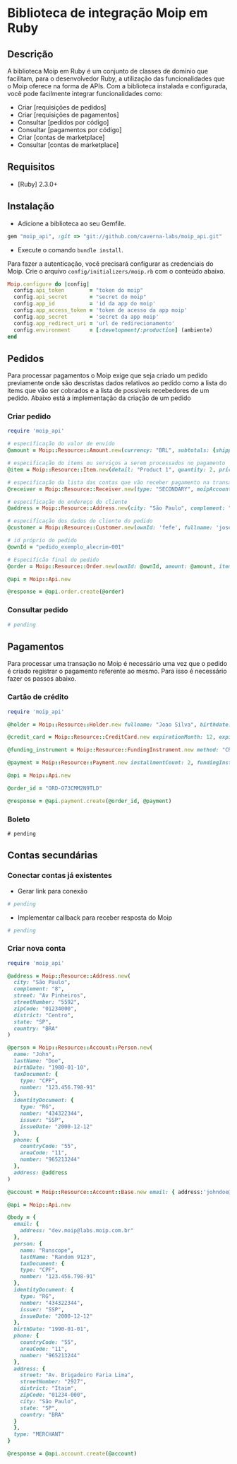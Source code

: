 # Biblioteca de integração Moip em Ruby

## Descrição

A biblioteca Moip em Ruby é um conjunto de classes de domínio que facilitam, para o desenvolvedor Ruby, a utilização das funcionalidades que o Moip oferece na forma de APIs. Com a biblioteca instalada e configurada, você pode facilmente integrar funcionalidades como:

 - Criar [requisições de pedidos]
 - Criar [requisições de pagamentos] 
 - Consultar [pedidos por código] 
 - Consultar [pagamentos por código] 
 - Criar [contas de marketplace]
 - Consultar [contas de marketplace]
 
## Requisitos
 - [Ruby] 2.3.0+
 
## Instalação
- Adicione a biblioteca ao seu Gemfile.

```ruby
gem "moip_api", :git => "git://github.com/caverna-labs/moip_api.git"
```

 - Execute o comando `bundle install`.

Para fazer a autenticação, você precisará configurar as credenciais do Moip. Crie o arquivo `config/initializers/moip.rb` com o conteúdo abaixo.

```ruby
Moip.configure do |config|
  config.api_token        = "token do moip"
  config.api_secret       = "secret do moip"
  config.app_id           = 'id da app do moip'
  config.app_access_token = 'token de acesso da app moip'
  config.app_secret       = 'secret da app moip'
  config.app_redirect_uri = 'url de redirecionamento'
  config.environment      = [:development/:production] (ambiente)
end
```

## Pedidos
Para processar pagamentos o Moip exige que seja criado um pedido previamente onde são descristas dados relativos ao pedido como a lista do items que vão ser cobrados e a lista de possiveis recebedores de um pedido. Abaixo está a implementação da criação de um pedido

### Criar pedido

```ruby
require 'moip_api'

# especificação do valor de envido
@amount = Moip::Resource::Amount.new(currency: "BRL", subtotals: {shipping: 50})

# especificação do items ou serviços a serem processados no pagamento
@item = Moip::Resource::Item.new(detail: "Product 1", quantity: 2, price: 2000, product: "Description of a product...")

# especificação da lista das contas que vão receber pagamento na transação
@receiver = Moip::Resource::Receiver.new(type: "SECONDARY", moipAccount: {}, amount: {})

# especificação do endereço do cliente 
@address = Moip::Resource::Address.new(city: "São Paulo", complement: "8", street: "Avenida Faria Lima", streetNumber: "2927", zipCode: "0123400000", state: "SP", type: "SHIPPING", country: "BRA")

# especificação dos dados do cliente do pedido
@customer = Moip::Resource::Customer.new(ownId: 'fefe', fullname: 'jose atonio', email: 'teste@teste.com', taxDocument: {type: 'CPF', number: '037.852.496-83'}, phone: {countryCode: '55', areaCode: '86', number: '99999-9999'}, shippingAddress: @address)

# id próprio do pedido
@ownId = "pedido_exemplo_alecrim-001"

# Especificão final do pedido
@order = Moip::Resource::Order.new(ownId: @ownId, amount: @amount, items: [@item], customer: @customer)

@api = Moip::Api.new

@response = @api.order.create(@order)

```

### Consultar pedido
```ruby
# pending

```

## Pagamentos
Para processar uma transação no Moip é necessário uma vez que o pedido é criado registrar o pagamento referente ao mesmo. Para isso é necessário fazer os passos abaixo.

### Cartão de crédito
```ruby
require 'moip_api'

@holder = Moip::Resource::Holder.new fullname: "Joao Silva", birthdate: "1988-12-30", taxDocument: { type: "CPF", number: "12345679891"}, phone: {}

@credit_card = Moip::Resource::CreditCard.new expirationMonth: 12, expirationYear: 25, number: "5555666677778884", cvc: "123", holder: @holder

@funding_instrument = Moip::Resource::FundingInstrument.new method: "CREDIT_CARD", creditCard: @credit_card

@payment = Moip::Resource::Payment.new installmentCount: 2, fundingInstrument: @funding_instrument

@api = Moip::Api.new

@order_id = "ORD-O73CMM2N9TLD"

@response = @api.payment.create(@order_id, @payment)

```

### Boleto
```
# pending
```

## Contas secundárias

### Conectar contas já existentes

* Gerar link para conexão
```ruby
# pending
```

* Implementar callback para receber resposta do Moip
```ruby
# pending
```

### Criar nova conta
```ruby
require 'moip_api'

@address = Moip::Resource::Address.new(
  city: "São Paulo",
  complement: "8",
  street: "Av Pinheiros",
  streetNumber: "5592",
  zipCode: "01234000",
  district: "Centro",
  state: "SP",
  country: "BRA"
)

@person = Moip::Resource::Account::Person.new(
  name: "John",
  lastName: "Doe",
  birthDate: "1980-01-10",
  taxDocument: {
    type: "CPF",
    number: "123.456.798-91"
  },
  identityDocument: {
    type: "RG",
    number: "434322344",
    issuer: "SSP",
    issueDate: "2000-12-12"
  },
  phone: {
    countryCode: "55",
    areaCode: "11",
    number: "965213244"
  },
  address: @address
)

@account = Moip::Resource::Account::Base.new email: { address:'johndoe@mail.com.br' }, person: @person, type: "MERCHANT"

@api = Moip::Api.new

@body = {
  email: {
    address: "dev.moip@labs.moip.com.br"
  },
  person: {
    name: "Runscope",
    lastName: "Random 9123",
    taxDocument: {
    type: "CPF",
    number: "123.456.798-91"
  },
  identityDocument: {
    type: "RG",
    number: "434322344",
    issuer: "SSP",
    issueDate: "2000-12-12"
  },
  birthDate: "1990-01-01",
  phone: {
    countryCode: "55",
    areaCode: "11",
    number: "965213244"
  },
  address: {
    street: "Av. Brigadeiro Faria Lima",
    streetNumber: "2927",
    district: "Itaim",
    zipCode: "01234-000",
    city: "São Paulo",
    state: "SP",
    country: "BRA"
  }
  },
  type: "MERCHANT"
}

@response = @api.account.create(@account)

```
